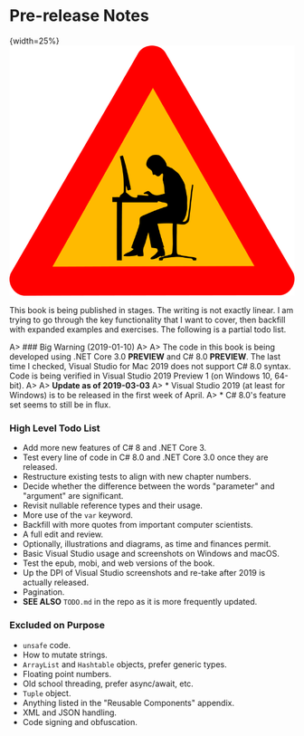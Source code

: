 # Pre-release Notes

{width=25%}
![](images/caution.png)

This book is being published in stages.  The writing is not exactly linear.  I am trying to go through the key functionality that I want to cover, then backfill with expanded examples and exercises.  The following is a partial todo list.

A> ### Big Warning \(2019-01-10\)
A>
A> The code in this book is being developed using .NET Core 3.0 __PREVIEW__ and C# 8.0 __PREVIEW__.  The last time I checked, Visual Studio for Mac 2019 does not support C# 8.0 syntax.  Code is being verified in Visual Studio 2019 Preview 1 \(on Windows 10, 64-bit\).
A>
A> **Update as of 2019-03-03**
A> * Visual Studio 2019 \(at least for Windows\) is to be released in the first week of April.
A> * C# 8.0's feature set seems to still be in flux.

### High Level Todo List

* Add more new features of C# 8 and .NET Core 3.
* Test every line of code in C# 8.0 and .NET Core 3.0 once they are released.
* Restructure existing tests to align with new chapter numbers.
* Decide whether the difference between the words "parameter" and "argument" are significant.
* Revisit nullable reference types and their usage.
* More use of the `var` keyword.
* Backfill with more quotes from important computer scientists.
* A full edit and review.
* Optionally, illustrations and diagrams, as time and finances permit.
* Basic Visual Studio usage and screenshots on Windows and macOS.
* Test the epub, mobi, and web versions of the book.
* Up the DPI of Visual Studio screenshots and re-take after 2019 is actually released.
* Pagination.
* __SEE ALSO__ `TODO.md` in the repo as it is more frequently updated.

### Excluded on Purpose

* `unsafe` code.
* How to mutate strings.
* `ArrayList` and `Hashtable` objects, prefer generic types.
* Floating point numbers.
* Old school threading, prefer async/await, etc.
* `Tuple` object.
* Anything listed in the "Reusable Components" appendix.
* XML and JSON handling.
* Code signing and obfuscation.
